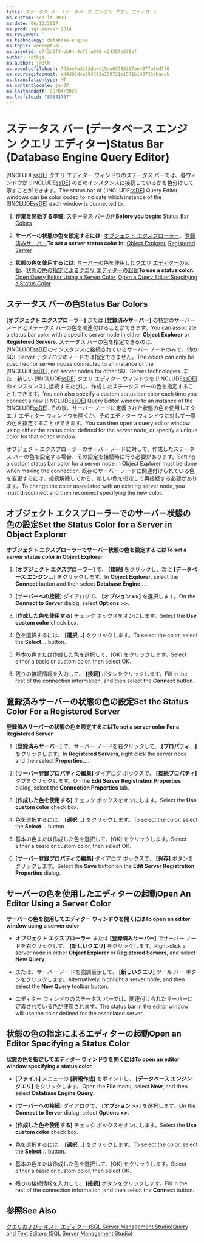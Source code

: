 ```yaml
---
title: ステータス バー (データベース エンジン クエリ エディター)
ms.custom: seo-lt-2019
ms.date: 06/13/2017
ms.prod: sql-server-2014
ms.reviewer: ''
ms.technology: database-engine
ms.topic: conceptual
ms.assetid: e7f2d6f4-bb94-4cf5-a096-c34397e679af
author: rothja
ms.author: jroth
ms.openlocfilehash: 743ae0a4152daee19aa67f85337ae4077a3ed7f6
ms.sourcegitcommit: ad4d92dce894592a259721a1571b1d8736abacdb
ms.translationtype: MT
ms.contentlocale: ja-JP
ms.lasthandoff: 08/04/2020
ms.locfileid: "87643767"
---
```

# <a name="status-bar-database-engine-query-editor"></a><span data-ttu-id="862c2-102">ステータス バー (データベース エンジン クエリ エディター)</span><span class="sxs-lookup"><span data-stu-id="862c2-102">Status Bar (Database Engine Query Editor)</span></span>
  <span data-ttu-id="862c2-103">[!INCLUDE[ssDE](../../includes/ssde-md.md)] クエリ エディター ウィンドウのステータス バーでは、各ウィンドウが [!INCLUDE[ssDE](../../includes/ssde-md.md)] のどのインスタンスに接続しているかを色分けして示すことができます。</span><span class="sxs-lookup"><span data-stu-id="862c2-103">The status bar of [!INCLUDE[ssDE](../../includes/ssde-md.md)] Query Editor windows can be color coded to indicate which instance of the [!INCLUDE[ssDE](../../includes/ssde-md.md)] each window is connected to.</span></span>  
  
1.  <span data-ttu-id="862c2-104">**作業を開始する準備:** [ステータス バーの色](#StatusBarColors)</span><span class="sxs-lookup"><span data-stu-id="862c2-104">**Before you begin:**  [Status Bar Colors](#StatusBarColors)</span></span>  
  
2.  <span data-ttu-id="862c2-105">**サーバーの状態の色を設定するには:** [オブジェクト エクスプローラー](#SetOEServerColor)、[登録済みサーバー](#SetRegServerColor)</span><span class="sxs-lookup"><span data-stu-id="862c2-105">**To set a server status color in:**  [Object Explorer](#SetOEServerColor), [Registered Server](#SetRegServerColor)</span></span>  
  
3.  <span data-ttu-id="862c2-106">**状態の色を使用するには:** [サーバーの色を使用したクエリ エディターの起動](#OpenServerColor)、[状態の色の指定によるクエリ エディターの起動](#OpenSpecColor)</span><span class="sxs-lookup"><span data-stu-id="862c2-106">**To use a status color:**  [Open Query Editor Using a Server Color](#OpenServerColor), [Open a Query Editor Specifying a Status Color](#OpenSpecColor)</span></span>  
  
##  <a name="status-bar-colors"></a><a name="StatusBarColors"></a> <span data-ttu-id="862c2-107">ステータス バーの色</span><span class="sxs-lookup"><span data-stu-id="862c2-107">Status Bar Colors</span></span>  
 <span data-ttu-id="862c2-108">**[オブジェクト エクスプローラー]** または **[登録済みサーバー]** の特定のサーバー ノードとステータス バーの色を関連付けることができます。</span><span class="sxs-lookup"><span data-stu-id="862c2-108">You can associate a status bar color with a specific server node in either **Object Explorer** or **Registered Servers**.</span></span> <span data-ttu-id="862c2-109">ステータス バーの色を指定できるのは、 [!INCLUDE[ssDE](../../includes/ssde-md.md)]のインスタンスに接続されているサーバー ノードのみで、他の SQL Server テクノロジのノードでは指定できません。</span><span class="sxs-lookup"><span data-stu-id="862c2-109">The colors can only be specified for server nodes connected to an instance of the [!INCLUDE[ssDE](../../includes/ssde-md.md)], not server nodes for other SQL Server technologies.</span></span> <span data-ttu-id="862c2-110">また、新しい [!INCLUDE[ssDE](../../includes/ssde-md.md)] クエリ エディター ウィンドウを [!INCLUDE[ssDE](../../includes/ssde-md.md)]のインスタンスに接続するたびに、作成したステータス バーの色を指定することもできます。</span><span class="sxs-lookup"><span data-stu-id="862c2-110">You can also specify a custom status bar color each time you connect a new [!INCLUDE[ssDE](../../includes/ssde-md.md)] Query Editor window to an instance of the [!INCLUDE[ssDE](../../includes/ssde-md.md)].</span></span> <span data-ttu-id="862c2-111">その後、サーバー ノードに定義された状態の色を使用してクエリ エディター ウィンドウを開くか、そのエディター ウィンドウに対して一意の色を指定することができます。</span><span class="sxs-lookup"><span data-stu-id="862c2-111">You can then open a query editor window using either the status color defined for the server node, or specify a unique color for that editor window.</span></span>  
  
 <span data-ttu-id="862c2-112">オブジェクト エクスプローラーのサーバー ノードに対して、作成したステータス バーの色を設定する場合、その設定を接続時に行う必要があります。</span><span class="sxs-lookup"><span data-stu-id="862c2-112">Setting a custom status bar color for a server node in Object Explorer must be done when making the connection.</span></span> <span data-ttu-id="862c2-113">既存のサーバー ノードに関連付けられている色を変更するには、接続解除してから、新しい色を指定して再接続する必要があります。</span><span class="sxs-lookup"><span data-stu-id="862c2-113">To change the color associated with an existing server node, you must disconnect and then reconnect specifying the new color.</span></span>  
  
##  <a name="set-the-status-color-for-a-server-in-object-explorer"></a><a name="SetOEServerColor"></a> <span data-ttu-id="862c2-114">オブジェクト エクスプローラーでのサーバー状態の色の設定</span><span class="sxs-lookup"><span data-stu-id="862c2-114">Set the Status Color for a Server in Object Explorer</span></span>  
 <span data-ttu-id="862c2-115">**オブジェクト エクスプローラーでサーバー状態の色を設定するには**</span><span class="sxs-lookup"><span data-stu-id="862c2-115">**To set a server status color in Object Explorer**</span></span>  
  
1.  <span data-ttu-id="862c2-116">**[オブジェクト エクスプローラー]** で、 **[接続]** をクリックし、次に **[データベース エンジン...]** をクリックします。</span><span class="sxs-lookup"><span data-stu-id="862c2-116">In **Object Explorer**, select the **Connect** button and then select **Database Engine...**.</span></span>  
  
2.  <span data-ttu-id="862c2-117">**[サーバーへの接続]** ダイアログで、 **[オプション >>]** を選択します。</span><span class="sxs-lookup"><span data-stu-id="862c2-117">On the **Connect to Server** dialog, select **Options >>**.</span></span>  
  
3.  <span data-ttu-id="862c2-118">**[作成した色を使用する]** チェック ボックスをオンにします。</span><span class="sxs-lookup"><span data-stu-id="862c2-118">Select the **Use custom color** check box.</span></span>  
  
4.  <span data-ttu-id="862c2-119">色を選択するには、 **[選択...]** をクリックします。</span><span class="sxs-lookup"><span data-stu-id="862c2-119">To select the color, select the **Select...** button.</span></span>  
  
5.  <span data-ttu-id="862c2-120">基本の色または作成した色を選択して、[OK] をクリックします。</span><span class="sxs-lookup"><span data-stu-id="862c2-120">Select either a basic or custom color, then select OK.</span></span>  
  
6.  <span data-ttu-id="862c2-121">残りの接続情報を入力して、 **[接続]** ボタンをクリックします。</span><span class="sxs-lookup"><span data-stu-id="862c2-121">Fill in the rest of the connection information, and then select the **Connect** button.</span></span>  
  
##  <a name="set-the-status-color-for-a-registered-server"></a><a name="SetRegServerColor"></a> <span data-ttu-id="862c2-122">登録済みサーバーの状態の色の設定</span><span class="sxs-lookup"><span data-stu-id="862c2-122">Set the Status Color For a Registered Server</span></span>  
 <span data-ttu-id="862c2-123">**登録済みサーバーの状態の色を設定するには**</span><span class="sxs-lookup"><span data-stu-id="862c2-123">**To set a server color For a Registered Server**</span></span>  
  
1.  <span data-ttu-id="862c2-124">**[登録済みサーバー]** で、サーバー ノードを右クリックして、 **[プロパティ...]** をクリックします。</span><span class="sxs-lookup"><span data-stu-id="862c2-124">In **Registered Servers**, right click the server node and then select **Properties...**.</span></span>  
  
2.  <span data-ttu-id="862c2-125">**[サーバー登録プロパティの編集]** ダイアログ ボックスで、 **[接続プロパティ]** タブをクリックします。</span><span class="sxs-lookup"><span data-stu-id="862c2-125">On the **Edit Server Registration Properties** dialog, select the **Connection Properties** tab.</span></span>  
  
3.  <span data-ttu-id="862c2-126">**[作成した色を使用する]** チェック ボックスをオンにします。</span><span class="sxs-lookup"><span data-stu-id="862c2-126">Select the **Use custom color** check box.</span></span>  
  
4.  <span data-ttu-id="862c2-127">色を選択するには、 **[選択...]** をクリックします。</span><span class="sxs-lookup"><span data-stu-id="862c2-127">To select the color, select the **Select...** button.</span></span>  
  
5.  <span data-ttu-id="862c2-128">基本の色または作成した色を選択して、[OK] をクリックします。</span><span class="sxs-lookup"><span data-stu-id="862c2-128">Select either a basic or custom color, then select OK.</span></span>  
  
6.  <span data-ttu-id="862c2-129">**[サーバー登録プロパティの編集]** ダイアログ ボックスで、 **[保存]** ボタンをクリックします。</span><span class="sxs-lookup"><span data-stu-id="862c2-129">Select the **Save** button on the **Edit Server Registration Properties** dialog.</span></span>  
  
##  <a name="open-an-editor-using-a-server-color"></a><a name="OpenServerColor"></a> <span data-ttu-id="862c2-130">サーバーの色を使用したエディターの起動</span><span class="sxs-lookup"><span data-stu-id="862c2-130">Open An Editor Using a Server Color</span></span>  
 <span data-ttu-id="862c2-131">**サーバーの色を使用してエディター ウィンドウを開くには**</span><span class="sxs-lookup"><span data-stu-id="862c2-131">**To open an editor window using a server color**</span></span>  
  
-   <span data-ttu-id="862c2-132">**オブジェクト エクスプローラー** または **[登録済みサーバー]** でサーバー ノードを右クリックして、 **[新しいクエリ]** をクリックします。</span><span class="sxs-lookup"><span data-stu-id="862c2-132">Right-click a server node in either **Object Explorer** or **Registered Servers**, and select **New Query**.</span></span>  
  
-   <span data-ttu-id="862c2-133">または、サーバー ノードを強調表示して、 **[新しいクエリ]** ツール バー ボタンをクリックします。</span><span class="sxs-lookup"><span data-stu-id="862c2-133">Alternatively, highlight a server node, and then select the **New Query** toolbar button.</span></span>  
  
-   <span data-ttu-id="862c2-134">エディター ウィンドウのステータス バーでは、関連付けられたサーバーに定義されている色が使用されます。</span><span class="sxs-lookup"><span data-stu-id="862c2-134">The status bar in the editor window will use the color defined for the associated server.</span></span>  
  
##  <a name="open-an-editor-specifying-a-status-color"></a><a name="OpenSpecColor"></a> <span data-ttu-id="862c2-135">状態の色の指定によるエディターの起動</span><span class="sxs-lookup"><span data-stu-id="862c2-135">Open an Editor Specifying a Status Color</span></span>  
 <span data-ttu-id="862c2-136">**状態の色を指定してエディター ウィンドウを開くには**</span><span class="sxs-lookup"><span data-stu-id="862c2-136">**To open an editor window specifying a status color**</span></span>  
  
-   <span data-ttu-id="862c2-137">**[ファイル]** メニューの **[新規作成]** をポイントし、 **[データベース エンジン クエリ]** をクリックします。</span><span class="sxs-lookup"><span data-stu-id="862c2-137">Open the **File** menu, select **New**, and then select **Database Engine Query**.</span></span>  
  
-   <span data-ttu-id="862c2-138">**[サーバーへの接続]** ダイアログで、 **[オプション >>]** を選択します。</span><span class="sxs-lookup"><span data-stu-id="862c2-138">On the **Connect to Server** dialog, select **Options >>**.</span></span>  
  
-   <span data-ttu-id="862c2-139">**[作成した色を使用する]** チェック ボックスをオンにします。</span><span class="sxs-lookup"><span data-stu-id="862c2-139">Select the **Use custom color** check box.</span></span>  
  
-   <span data-ttu-id="862c2-140">色を選択するには、 **[選択...]** をクリックします。</span><span class="sxs-lookup"><span data-stu-id="862c2-140">To select the color, select the **Select...** button.</span></span>  
  
-   <span data-ttu-id="862c2-141">基本の色または作成した色を選択して、[OK] をクリックします。</span><span class="sxs-lookup"><span data-stu-id="862c2-141">Select either a basic or custom color, then select OK.</span></span>  
  
-   <span data-ttu-id="862c2-142">残りの接続情報を入力して、 **[接続]** ボタンをクリックします。</span><span class="sxs-lookup"><span data-stu-id="862c2-142">Fill in the rest of the connection information, and then select the **Connect** button.</span></span>  
  
## <a name="see-also"></a><span data-ttu-id="862c2-143">参照</span><span class="sxs-lookup"><span data-stu-id="862c2-143">See Also</span></span>  
 [<span data-ttu-id="862c2-144">クエリおよびテキスト エディター &#40;SQL Server Management Studio&#41;</span><span class="sxs-lookup"><span data-stu-id="862c2-144">Query and Text Editors &#40;SQL Server Management Studio&#41;</span></span>](../scripting/query-and-text-editors-sql-server-management-studio.md)  
  
  

